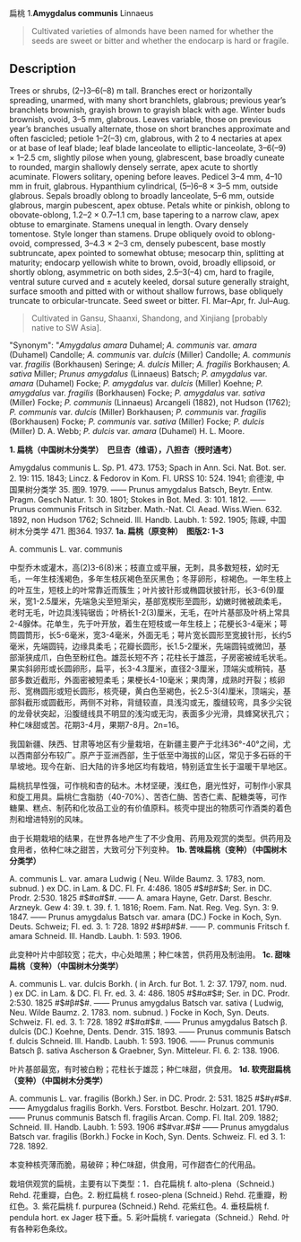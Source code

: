 扁桃
1.**Amygdalus communis** Linnaeus

> Cultivated varieties of almonds have been named for whether the seeds are sweet or bitter and whether the endocarp is hard or fragile.


## Description
Trees or shrubs, (2–)3–6(–8) m tall. Branches erect or horizontally spreading, unarmed, with many short branchlets, glabrous; previous year’s branchlets brownish, grayish brown to grayish black with age. Winter buds brownish, ovoid, 3–5 mm, glabrous. Leaves variable, those on previous year’s branches usually alternate, those on short branches approximate and often fascicled; petiole 1–2(–3) cm, glabrous, with 2 to 4 nectaries at apex or at base of leaf blade; leaf blade lanceolate to elliptic-lanceolate, 3–6(–9) × 1–2.5 cm, slightly pilose when young, glabrescent, base broadly cuneate to rounded, margin shallowly densely serrate, apex acute to shortly acuminate. Flowers solitary, opening before leaves. Pedicel 3–4 mm, 4–10 mm in fruit, glabrous. Hypanthium cylindrical, (5–)6–8 × 3–5 mm, outside glabrous. Sepals broadly oblong to broadly lanceolate, 5–6 mm, outside glabrous, margin pubescent, apex obtuse. Petals white or pinkish, oblong to obovate-oblong, 1.2–2 × 0.7–1.1 cm, base tapering to a narrow claw, apex obtuse to emarginate. Stamens unequal in length. Ovary densely tomentose. Style longer than stamens. Drupe obliquely ovoid to oblong-ovoid, compressed, 3–4.3 × 2–3 cm, densely pubescent, base mostly subtruncate, apex pointed to somewhat obtuse; mesocarp thin, splitting at maturity; endocarp yellowish white to brown, ovoid, broadly ellipsoid, or shortly oblong, asymmetric on both sides, 2.5–3(–4) cm, hard to fragile, ventral suture curved and ± acutely keeled, dorsal suture generally straight, surface smooth and pitted with or without shallow furrows, base obliquely truncate to orbicular-truncate. Seed sweet or bitter. Fl. Mar–Apr, fr. Jul–Aug.


> Cultivated in Gansu, Shaanxi, Shandong, and Xinjiang [probably native to SW Asia].

  "Synonym": "*Amygdalus amara* Duhamel; *A. communis* var. *amara* (Duhamel) Candolle; *A. communis* var. *dulcis* (Miller) Candolle; *A. communis* var. *fragilis* (Borkhausen) Seringe; *A. dulcis* Miller; *A. fragilis* Borkhausen; *A. sativa* Miller; *Prunus amygdalus* (Linnaeus) Batsch; *P. amygdalus* var. *amara* (Duhamel) Focke; *P. amygdalus* var. *dulcis* (Miller) Koehne; *P. amygdalus* var. *fragilis* (Borkhausen) Focke; *P. amygdalus* var. *sativa* (Miller) Focke; *P. communis* (Linnaeus) Arcangeli (1882), not Hudson (1762); *P. communis* var. *dulcis* (Miller) Borkhausen; *P. communis* var. *fragilis* (Borkhausen) Focke; *P. communis* var. *sativa* (Miller) Focke; *P. dulcis* (Miller) D. A. Webb; *P. dulcis* var. *amara* (Duhamel) H. L. Moore.

**1. 扁桃（中国树木分类学）　巴旦杏（维语），八担杏（授时通考）**

Amygdalus communis L. Sp. P1. 473. 1753; Spach in Ann. Sci. Nat. Bot. ser. 2. 19: 115. 1843; Lincz. & Fedorov in Kom. Fl. URSS 10: 524. 1941; 俞德浚, 中国果树分类学 35. 图9. 1979. —— Prunus amygdalus Batsch, Beytr. Entw. Pragm. Gesch Natur. 1: 30. 1801; Stokes in Bot. Med. 3: 101. 1812. —— Prunus communis Fritsch in Sitzber. Math.-Nat. Cl. Aead. Wiss.Wien. 632. 1892, non Hudson 1762; Schneid. Ill. Handb. Laubh. 1: 592. 1905; 陈嵘, 中国树木分类学 471. 图364. 1937.
**1a. 扁桃（原变种）　图版2: 1-3**

A. communis L. var. communis

中型乔木或灌木，高(2)3-6(8)米；枝直立或平展，无刺，具多数短枝，幼时无毛，一年生枝浅褐色，多年生枝灰褐色至灰黑色；冬芽卵形，棕褐色。一年生枝上的叶互生，短枝上的叶常靠近而簇生；叶片披针形或椭圆状披针形，长3-6(9)厘米，宽1-2.5厘米，先端急尖至短渐尖，基部宽楔形至圆形，幼嫩时微被疏柔毛，老时无毛，叶边具浅钝锯齿；叶柄长1-2(3)厘米，无毛，在叶片基部及叶柄上常具2-4腺体。花单生，先于叶开放，着生在短枝或一年生枝上；花梗长3-4毫米；萼筒圆筒形，长5-6毫米，宽3-4毫米，外面无毛；萼片宽长圆形至宽披针形，长约5毫米，先端圆钝，边缘具柔毛；花瓣长圆形，长1.5-2厘米，先端圆钝或微凹，基部渐狭成爪，白色至粉红色。雄蕊长短不齐；花柱长于雄蕊，子房密被绒毛状毛。果实斜卵形或长圆卵形，扁平，长3-4.3厘米，直径2-3厘米，顶端尖或稍钝，基部多数近截形，外面密被短柔毛；果梗长4-10毫米；果肉薄，成熟时开裂；核卵形、宽椭圆形或短长圆形，核壳硬，黄白色至褐色，长2.5-3(4)厘米，顶端尖，基部斜截形或圆截形，两侧不对称，背缝较直，具浅沟或无，腹缝较弯，具多少尖锐的龙骨状突起，沿腹缝线具不明显的浅沟或无沟，表面多少光滑，具蜂窝状孔穴；种仁味甜或苦。花期3-4月，果期7-8月。2n=16。

我国新疆、陕西、甘肃等地区有少量栽培，在新疆主要产于北纬36°-40°之间，尤以西南部分布较广。原产于亚洲西部，生于低至中海拔的山区，常见于多石砾的干旱坡地。现今在新、旧大陆的许多地区均有栽培，特别适宜生长于温暖干旱地区。

扁桃抗旱性强，可作桃和杏的砧木。木材坚硬，浅红色，磨光性好，可制作小家具和旋工用具。扁桃仁含脂肪（40-70%）、苦杏仁酶、苦杏仁素、配糖类等，可作糖果、糕点、制药和化妆品工业的有价值原料。核壳中提出的物质可作酒类的着色剂和增进特别的风味。

由于长期栽培的结果，在世界各地产生了不少食用、药用及观赏的类型。供药用及食用者，依种仁味之甜苦，大致可分下列变种。
**1b. 苦味扁桃（变种）（中国树木分类学）**

A. communis L. var. amara Ludwig ( Neu. Wilde Baumz. 3. 1783, nom. subnud. ) ex DC. in Lam. & DC. Fl. Fr. 4:486. 1805 #$#β#$#; Ser. in DC. Prodr. 2:530. 1825 #$#α#$#. —— A. amara Hayne, Getr. Darst. Beschr. Arzneyk. Gew 4: 39. t. 39. f. 1. 1816; Roem. Fam. Nat. Reg. Veg. Syn. 3: 9. 1847. —— Prunus amygdalus Batsch var. amara (DC.) Focke in Koch, Syn. Deuts. Schweiz; Fl. ed. 3. 1: 728. 1892 #$#β#$#. —— P. communis Fritsch f. amara Schneid. Ill. Handb. Laubh. 1: 593. 1906.

此变种叶片中部较宽；花大，中心处暗黑；种仁味苦，供药用及制油用。
**1c. 甜味扁桃（变种）（中国树木分类学）**

A. communis L. var. dulcis Borkh. ( in Arch. fur Bot. 1. 2: 37. 1797, nom. nud. ) ex DC. in Lam. & DC. Fl. Fr. ed. 3. 4: 486. 1805 #$#α#$#; Ser. in DC. Prodr. 2:530. 1825 #$#β#$#. —— Prunus amygdalus Batsch var. sativa ( Ludwig, Neu. Wilde Baumz. 2. 1783. nom. subnud. ) Focke in Koch, Syn. Deuts. Schweiz. Fl. ed. 3. 1: 728. 1892 #$#α#$#. —— Prunus amygdalus Batsch β. dulcis (DC.) Koehne, Dents. Dendr. 315. 1893. —— Prunus communis Batsch f. dulcis Schneid. Ill. Handb. Laubh. 1: 593. 1906. —— Prunus communis Batsch β. sativa Ascherson & Graebner, Syn. Mitteleur. Fl. 6. 2: 138. 1906.

叶片基部最宽，有时被白粉；花柱长于雄蕊；种仁味甜，供食用。
**1d. 软壳甜扁桃（变种）（中国树木分类学）**

A. communis L. var. fragilis (Borkh.) Ser. in DC. Prodr. 2: 531. 1825 #$#γ#$#. —— Amygdalus fragilis Borkh. Vers. Forstbot. Beschr. Holzart. 201. 1790. —— Prunus communis Batsch fl. fragilis Arcan. Comp. Fl. Ital. 209. 1882; Schneid. Ill. Handb. Laubh. 1: 593. 1906 #$#var.#$# —— Prunus amygdalus Batsch var. fragilis (Borkh.) Focke in Koch, Syn. Dents. Schweiz. Fl. ed 3. 1: 728. 1892.

本变种核壳薄而脆，易破碎；种仁味甜，供食用，可作甜杏仁的代用品。

栽培供观赏的扁桃，主要有以下类型：1．白花扁桃 f. alto-plena（Schneid.) Rehd. 花重瓣，白色。2. 粉红扁桃 f. roseo-plena (Schneid.) Rehd. 花重瓣，粉红色。3. 紫花扁桃 f. purpurea (Schneid.) Rehd. 花紫红色。4. 垂枝扁桃 f. pendula hort. ex Jager 枝下垂。5. 彩叶扁桃 f. variegata（Schneid.）Rehd. 叶有各种彩色条纹。
